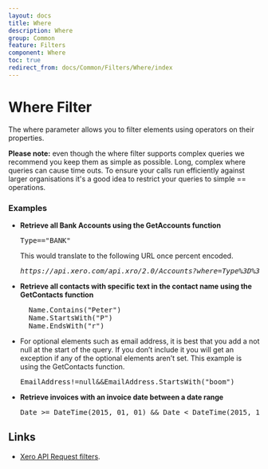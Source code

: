 ```yaml
---
layout: docs
title: Where
description: Where
group: Common
feature: Filters
component: Where
toc: true
redirect_from: docs/Common/Filters/Where/index
---
```

# Where Filter

The where parameter allows you to filter elements using operators on their properties.

**Please note:** even though the where filter supports complex queries we recommend you keep them as simple as possible. Long, complex where queries can cause time outs. To ensure your calls run efficiently against larger organisations it's a good idea to restrict your queries to simple == operations.

### Examples

- **Retrieve all Bank Accounts using the GetAccounts function**
    <pre>Type=="BANK"</pre> This would translate to the following URL once percent encoded. <pre><em>https://api.xero.com/api.xro/2.0/Accounts?where=Type%3D%3D%22BANK%22</em></pre>

- **Retrieve all contacts with specific text in the contact name using the GetContacts function**
    <pre>  Name.Contains("Peter")
    Name.StartsWith("P")
    Name.EndsWith("r")</pre>

- For optional elements such as email address, it is best that you add a not null at the start of the query. If you don’t include it you will get an exception if any of the optional elements aren’t set. This example is using the GetContacts function.
    <pre>EmailAddress!=null&&EmailAddress.StartsWith("boom")</pre>

- **Retrieve invoices with an invoice date between a date range**
    <pre>Date >= DateTime(2015, 01, 01) && Date < DateTime(2015, 12, 31)</pre>

## Links

- [Xero API Request filters](https://developer.xero.com/documentation/api/requests-and-responses).
